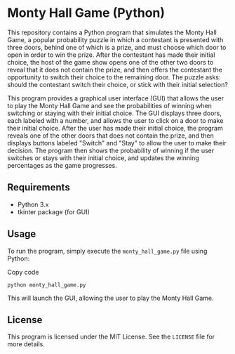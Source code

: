 # Monty Hall Game (Python)

This repository contains a Python program that simulates the Monty Hall Game, a popular probability puzzle in which a contestant is presented with three doors, behind one of which is a prize, and must choose which door to open in order to win the prize. After the contestant has made their initial choice, the host of the game show opens one of the other two doors to reveal that it does not contain the prize, and then offers the contestant the opportunity to switch their choice to the remaining door. The puzzle asks: should the contestant switch their choice, or stick with their initial selection?

This program provides a graphical user interface (GUI) that allows the user to play the Monty Hall Game and see the probabilities of winning when switching or staying with their initial choice. The GUI displays three doors, each labeled with a number, and allows the user to click on a door to make their initial choice. After the user has made their initial choice, the program reveals one of the other doors that does not contain the prize, and then displays buttons labeled "Switch" and "Stay" to allow the user to make their decision. The program then shows the probability of winning if the user switches or stays with their initial choice, and updates the winning percentages as the game progresses.

## Requirements

* Python 3.x
* tkinter package (for GUI)

## Usage

To run the program, simply execute the `monty_hall_game.py` file using Python:

Copy code

`python monty_hall_game.py` 

This will launch the GUI, allowing the user to play the Monty Hall Game.

## License

This program is licensed under the MIT License. See the `LICENSE` file for more details.